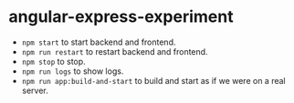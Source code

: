 # angular-express-experiment

* `npm start` to start backend and frontend.
* `npm run restart` to restart backend and frontend.
* `npm stop` to stop.
* `npm run logs` to show logs.
* `npm run app:build-and-start` to build and start as if we were on a real server.
